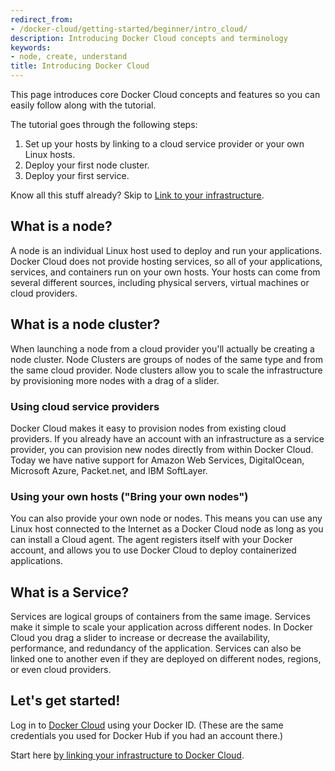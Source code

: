 ```yaml
---
redirect_from:
- /docker-cloud/getting-started/beginner/intro_cloud/
description: Introducing Docker Cloud concepts and terminology
keywords:
- node, create, understand
title: Introducing Docker Cloud
---
```


This page introduces core Docker Cloud concepts and features so you can easily follow along with the tutorial.

The tutorial goes through the following steps:

1. Set up your hosts by linking to a cloud service provider or your own Linux hosts.
2. Deploy your first node cluster.
3. Deploy your first service.

Know all this stuff already? Skip to [Link to your infrastructure](connect-infra.md).

## What is a node?
A node is an individual Linux host used to deploy and run your applications. Docker Cloud does not provide hosting services, so all of your applications, services, and containers run on your own hosts. Your hosts can come from several different sources, including physical servers, virtual machines or cloud providers.

## What is a node cluster?
When launching a node from a cloud provider you'll actually be creating a node cluster. Node Clusters are groups of nodes of the same type and from the same cloud provider. Node clusters allow you to scale the infrastructure by provisioning more nodes with a drag of a slider.

### Using cloud service providers
Docker Cloud makes it easy to provision nodes from existing cloud providers. If you already have an account with an infrastructure as a service provider, you can provision new nodes directly from within Docker Cloud. Today we have native support for Amazon Web Services, DigitalOcean, Microsoft Azure, Packet.net, and IBM SoftLayer.

### Using your own hosts ("Bring your own nodes")
You can also provide your own node or nodes. This means you can use any Linux host connected to the Internet as a Docker Cloud node as long as you can install a Cloud agent. The agent registers itself with your Docker account, and allows you to use Docker Cloud to deploy containerized applications.

## What is a Service?
Services are logical groups of containers from the same image. Services make it simple to scale your application across different nodes. In Docker Cloud you drag a slider to increase or decrease the availability, performance, and redundancy of the application. Services can also be linked one to another even if they are deployed on different nodes, regions, or even cloud providers.

## Let's get started!
Log in to <a href="https://cloud.docker.com" target="_blank">Docker Cloud</a> using your Docker ID. (These are the same credentials you used for Docker Hub if you had an account there.)

Start here [by linking your infrastructure to Docker Cloud](connect-infra.md).

